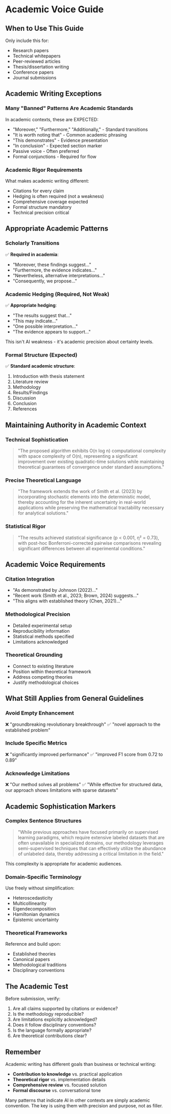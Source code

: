 # Academic Voice Guide

## When to Use This Guide

Only include this for:
- Research papers
- Technical whitepapers
- Peer-reviewed articles
- Thesis/dissertation writing
- Conference papers
- Journal submissions

## Academic Writing Exceptions

### Many "Banned" Patterns Are Academic Standards

In academic contexts, these are EXPECTED:
- "Moreover," "Furthermore," "Additionally," - Standard transitions
- "It is worth noting that" - Common academic phrasing
- "This demonstrates" - Evidence presentation
- "In conclusion" - Expected section marker
- Passive voice - Often preferred
- Formal conjunctions - Required for flow

### Academic Rigor Requirements

What makes academic writing different:
- Citations for every claim
- Hedging is often required (not a weakness)
- Comprehensive coverage expected
- Formal structure mandatory
- Technical precision critical

## Appropriate Academic Patterns

### Scholarly Transitions
✅ **Required in academia**:
- "Moreover, these findings suggest..."
- "Furthermore, the evidence indicates..."
- "Nevertheless, alternative interpretations..."
- "Consequently, we propose..."

### Academic Hedging (Required, Not Weak)
✅ **Appropriate hedging**:
- "The results suggest that..."
- "This may indicate..."
- "One possible interpretation..."
- "The evidence appears to support..."

This isn't AI weakness - it's academic precision about certainty levels.

### Formal Structure (Expected)
✅ **Standard academic structure**:
1. Introduction with thesis statement
2. Literature review
3. Methodology
4. Results/Findings
5. Discussion
6. Conclusion
7. References

## Maintaining Authority in Academic Context

### Technical Sophistication
> "The proposed algorithm exhibits O(n log n) computational complexity with space complexity of O(n), representing a significant improvement over existing quadratic-time solutions while maintaining theoretical guarantees of convergence under standard assumptions."

### Precise Theoretical Language
> "The framework extends the work of Smith et al. (2023) by incorporating stochastic elements into the deterministic model, thereby accounting for the inherent uncertainty in real-world applications while preserving the mathematical tractability necessary for analytical solutions."

### Statistical Rigor
> "The results achieved statistical significance (p < 0.001, η² = 0.73), with post-hoc Bonferroni-corrected pairwise comparisons revealing significant differences between all experimental conditions."

## Academic Voice Requirements

### Citation Integration
- "As demonstrated by Johnson (2022)..."
- "Recent work (Smith et al., 2023; Brown, 2024) suggests..."
- "This aligns with established theory (Chen, 2021)..."

### Methodological Precision
- Detailed experimental setup
- Reproducibility information
- Statistical methods specified
- Limitations acknowledged

### Theoretical Grounding
- Connect to existing literature
- Position within theoretical framework
- Address competing theories
- Justify methodological choices

## What Still Applies from General Guidelines

### Avoid Empty Enhancement
❌ "groundbreaking revolutionary breakthrough"
✅ "novel approach to the established problem"

### Include Specific Metrics
❌ "significantly improved performance"
✅ "improved F1 score from 0.72 to 0.89"

### Acknowledge Limitations
❌ "Our method solves all problems"
✅ "While effective for structured data, our approach shows limitations with sparse datasets"

## Academic Sophistication Markers

### Complex Sentence Structures
> "While previous approaches have focused primarily on supervised learning paradigms, which require extensive labeled datasets that are often unavailable in specialized domains, our methodology leverages semi-supervised techniques that can effectively utilize the abundance of unlabeled data, thereby addressing a critical limitation in the field."

This complexity is appropriate for academic audiences.

### Domain-Specific Terminology
Use freely without simplification:
- Heteroscedasticity
- Multicollinearity
- Eigendecomposition
- Hamiltonian dynamics
- Epistemic uncertainty

### Theoretical Frameworks
Reference and build upon:
- Established theories
- Canonical papers
- Methodological traditions
- Disciplinary conventions

## The Academic Test

Before submission, verify:
1. Are all claims supported by citations or evidence?
2. Is the methodology reproducible?
3. Are limitations explicitly acknowledged?
4. Does it follow disciplinary conventions?
5. Is the language formally appropriate?
6. Are theoretical contributions clear?

## Remember

Academic writing has different goals than business or technical writing:
- **Contribution to knowledge** vs. practical application
- **Theoretical rigor** vs. implementation details
- **Comprehensive review** vs. focused solution
- **Formal discourse** vs. conversational tone

Many patterns that indicate AI in other contexts are simply academic convention. The key is using them with precision and purpose, not as filler.